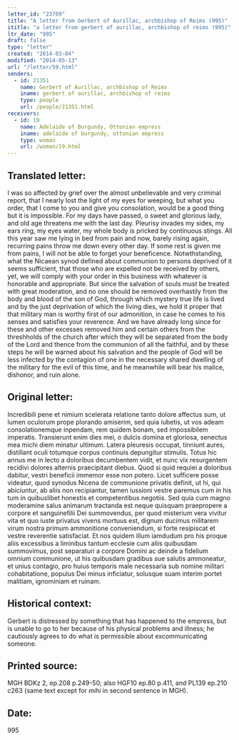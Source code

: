 ```yaml
---
letter_id: "23769"
title: "A letter from Gerbert of Aurillac, archbishop of Reims (995)"
ititle: "a letter from gerbert of aurillac, archbishop of reims (995)"
ltr_date: "995"
draft: false
type: "letter"
created: "2014-03-04"
modified: "2014-05-13"
url: "/letter/59.html"
senders:
  - id: 21351
    name: Gerbert of Aurillac, archbishop of Reims
    iname: gerbert of aurillac, archbishop of reims
    type: people
    url: /people/21351.html
receivers:
  - id: 19
    name: Adelaide of Burgundy, Ottonian empress
    iname: adelaide of burgundy, ottonian empress
    type: woman
    url: /woman/19.html
---
```

<h2> Translated letter:</h2>I was so affected by grief over the almost unbelievable and very criminal report, that I nearly lost the light of my eyes for weeping, but what you order, that I come to you and give you consolation, would be a good thing but it is impossible.  For my days have passed, o sweet and glorious lady, and old age threatens me with the last day.  Pleurisy invades my sides, my ears ring, my eyes water, my whole body is pricked by continuous stings.  All this year saw me lying in bed from pain and now, barely rising again, recurring pains throw me down every other day.  If some rest is given me from pains, I will not be able to forget your beneficence.
Notwthstanding, what the Nicaean synod defined about communion to persons deprived of it seems sufficient, that those who are expelled not be received by others, yet, we will comply with your order in this business with whatever is honorable and appropriate.  But since the salvation of souls must be treated with great moderation, and no one should be removed overhastily from the body and blood of the son of God, through which mystery true life is lived and by the just deprivation of which the living dies, we hold it proper that that military man is worthy first of our admonition, in case he comes to his senses and satisfies your reverence.  And we have already long since for these and other excesses removed him and certain others from the threshholds of the church after which they will be separated from the body of the Lord and thence from the communion of all the faithful, and by these steps he will be warned about his salvation and the people of God will be less infected by the contagion of one in the necessary shared dwelling of the military for the evil of this time, and he meanwhile will bear his malice, dishonor, and ruin alone.
<h2 class="mt-4"> Original letter:</h2>Incredibili pene et nimium scelerata relatione tanto dolore affectus sum, ut lumen oculorum prope plorando amiserim, sed quia iubetis, ut vos adeam consolationemque inpendam, rem quidem bonam, sed impossibilem imperatis. Transierunt enim dies mei, o dulcis domina et gloriosa, senectus mea michi diem minatur ultimum. Latera pleuresis occupat, tinniunt aures, distillant oculi totumque corpus continuis depungitur stimulis. Totus hic annus me in lecto a doloribus decumbentem vidit, et nunc vix resurgentem recidivi dolores alternis praecipitant diebus. Quod si quid requiei a doloribus dabitur, vestri beneficii immemor esse non potero. Licet sufficere posse videatur, quod synodus Nicena de communione privatis definit, ut hi, qui abiciuntur, ab aliis non recipiantur, tamen iussioni vestre paremus cum in his tum in quibuslibet honestis et competentibus negotiis. Sed quia cum magno moderamine salus animarum tractanda est neque quisquam praepropere a corpore et sanguinefilii Dei summovendus, per quod misterium vera vivitur vita et quo iuste privatus vivens mortuus est, dignum ducimus militarem virum nostra primum ammonitione conveniendum, si forte resipiscat et vestre reverentie satisfaciat. Et nos quidem illum iamdudum pro his proque aliis excessibus a liminibus tantum ecclesie cum aliis quibusdam summovimus, post separaturi a corpore Domini ac deinde a fidelium omnium communione, ut his quibusdam gradibus sue salutis ammoneatur, et unius contagio, pro huius temporis male necessaria sub nomine militari cohabitatione, populus Dei minus inficiatur, solusque suam interim portet malitiam, ignominiam et ruinam.
<h2 class="mt-4"> Historical context:</h2>Gerbert is distressed by something that has happened to the empress, but is unable to go to her because of his physical problems and illness; he cautiously agrees to do what is permissible about excommunicating someone.
<h2 class="mt-4"> Printed source:</h2><p>MGH BDKz 2, ep.208 p.249-50; also HGF10 ep.80 p.411, and PL139 ep.210 c263 (same text except for <em>mihi</em> in second sentence in MGH).</p><h2 class="mt-4"> Date:</h2>995